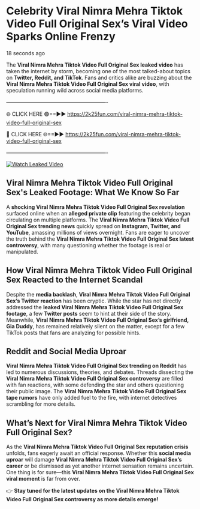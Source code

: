 # Celebrity Viral Nimra Mehra Tiktok Video Full Original Sex’s Viral Video Sparks Online Frenzy

18 seconds ago

The **Viral Nimra Mehra Tiktok Video Full Original Sex leaked video** has taken the internet by storm, becoming one of the most talked-about topics on **Twitter, Reddit, and TikTok**. Fans and critics alike are buzzing about the **Viral Nimra Mehra Tiktok Video Full Original Sex viral video**, with speculation running wild across social media platforms.

———————————————————-

🌐 CLICK HERE 🟢==►► https://2k25fun.com/viral-nimra-mehra-tiktok-video-full-original-sex

🔴 CLICK HERE 🌐==►► https://2k25fun.com/viral-nimra-mehra-tiktok-video-full-original-sex

———————————————————-

[![Watch Leaked Video](https://miro.medium.com/v2/resize:fit:828/format:webp/1*cilzJN44JGOrTw9NJCrNHA.gif "Watch Leaked Video")](https://2k25fun.com/viral-nimra-mehra-tiktok-video-full-original-sex)

## **Viral Nimra Mehra Tiktok Video Full Original Sex's Leaked Footage: What We Know So Far**  
A **shocking Viral Nimra Mehra Tiktok Video Full Original Sex revelation** surfaced online when an **alleged private clip** featuring the celebrity began circulating on multiple platforms. The **Viral Nimra Mehra Tiktok Video Full Original Sex trending news** quickly spread on **Instagram, Twitter, and YouTube**, amassing millions of views overnight. Fans are eager to uncover the truth behind the **Viral Nimra Mehra Tiktok Video Full Original Sex latest controversy**, with many questioning whether the footage is real or manipulated.  

## **How Viral Nimra Mehra Tiktok Video Full Original Sex Reacted to the Internet Scandal**  
Despite the **media backlash**, **Viral Nimra Mehra Tiktok Video Full Original Sex’s Twitter reaction** has been cryptic. While the star has not directly addressed the **leaked Viral Nimra Mehra Tiktok Video Full Original Sex footage**, a few **Twitter posts** seem to hint at their side of the story. Meanwhile, **Viral Nimra Mehra Tiktok Video Full Original Sex’s girlfriend, Gia Duddy**, has remained relatively silent on the matter, except for a few TikTok posts that fans are analyzing for possible hints.  

## **Reddit and Social Media Uproar**  
**Viral Nimra Mehra Tiktok Video Full Original Sex trending on Reddit** has led to numerous discussions, theories, and debates. Threads dissecting the **Viral Nimra Mehra Tiktok Video Full Original Sex controversy** are filled with fan reactions, with some defending the star and others questioning their public image. The **Viral Nimra Mehra Tiktok Video Full Original Sex tape rumors** have only added fuel to the fire, with internet detectives scrambling for more details.  

## **What’s Next for Viral Nimra Mehra Tiktok Video Full Original Sex?**  
As the **Viral Nimra Mehra Tiktok Video Full Original Sex reputation crisis** unfolds, fans eagerly await an official response. Whether this **social media uproar** will damage **Viral Nimra Mehra Tiktok Video Full Original Sex’s career** or be dismissed as yet another internet sensation remains uncertain. One thing is for sure—this **Viral Nimra Mehra Tiktok Video Full Original Sex viral moment** is far from over.  

👉 **Stay tuned for the latest updates on the Viral Nimra Mehra Tiktok Video Full Original Sex controversy as more details emerge!**  